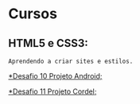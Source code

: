 # Cursos

 <h2>HTML5 e CSS3:</h2>
 
    Aprendendo a criar sites e estilos.
     
   <a href="https://gutocosca.github.io/html-css/Exercícios/desafios-modulo02/des10/android.html">*Desafio 10 Projeto Android;

   <a href="https://gutocosca.github.io/html-css/Exercícios/desafios-modulo02/des11/index.html">*Desafio 11 Projeto Cordel;

